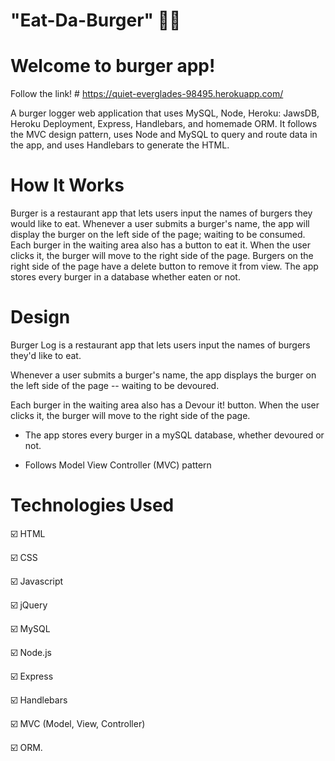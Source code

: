 # "Eat-Da-Burger" :hamburger::fries:

# Welcome to burger app!

Follow the link! # https://quiet-everglades-98495.herokuapp.com/

A burger logger web application that uses MySQL, Node, Heroku: JawsDB, Heroku Deployment, Express, Handlebars, and homemade ORM. It follows the MVC design pattern, uses Node and MySQL to query and route data in the app, and uses Handlebars to generate the HTML.

# How It Works

Burger is a restaurant app that lets users input the names of burgers they would like to eat.
Whenever a user submits a burger's name, the app will display the burger on the left side of the page; waiting to be consumed.
Each burger in the waiting area also has a button to eat it. When the user clicks it, the burger will move to the right side of the page.
Burgers on the right side of the page have a delete button to remove it from view.
The app stores every burger in a database whether eaten or not.

# Design

Burger Log is a restaurant app that lets users input the names of burgers they'd like to eat.

Whenever a user submits a burger's name, the app displays the burger on the left side of the page -- waiting to be devoured.

Each burger in the waiting area also has a Devour it! button. When the user clicks it, the burger will move to the right side of the page.

- The app stores every burger in a mySQL database, whether devoured or not.


- Follows Model View Controller (MVC) pattern

# Technologies Used

:ballot_box_with_check:	HTML 

:ballot_box_with_check:	CSS 

:ballot_box_with_check:	Javascript 

:ballot_box_with_check:	jQuery 

:ballot_box_with_check:	MySQL 

:ballot_box_with_check:	Node.js 

:ballot_box_with_check:	Express

:ballot_box_with_check:	Handlebars

:ballot_box_with_check:	MVC (Model, View, Controller)

:ballot_box_with_check:	ORM.
